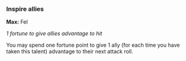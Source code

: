 
### Inspire allies
**Max:** Fel

_1 fortune to give allies advantage to hit_

You may spend one fortune point to give 1 ally (for each time you have taken this talent) advantage to their next attack roll.
